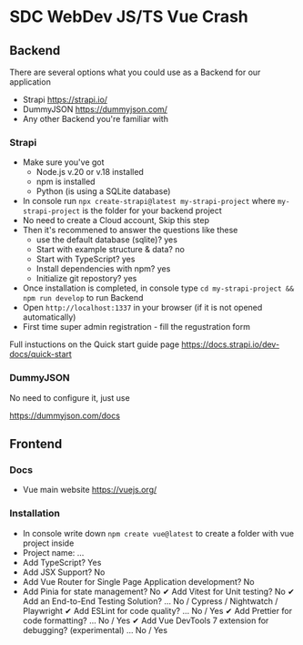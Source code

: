 # SDC WebDev JS/TS Vue Crash

## Backend

There are several options what you could use as a Backend for our application

- Strapi https://strapi.io/
- DummyJSON https://dummyjson.com/
- Any other Backend you're familiar with

### Strapi

- Make sure you've got
  - Node.js v.20 or v.18 installed
  - npm is installed
  - Python (is using a SQLite database)
- In console run `npx create-strapi@latest my-strapi-project` where `my-strapi-project` is the folder for your backend project
- No need to create a Cloud account, Skip this step
- Then it's recommened to answer the questions like these
  - use the default database (sqlite)? yes
  - Start with example structure & data? no
  - Start with TypeScript? yes
  - Install dependencies with npm? yes
  - Initialize git repostory? yes
- Once installation is completed, in console type `cd my-strapi-project && npm run develop` to run Backend
- Open `http://localhost:1337` in your browser (if it is not opened automatically)
- First time super admin registration - fill the regustration form

Full instuctions on the Quick start guide page https://docs.strapi.io/dev-docs/quick-start

### DummyJSON

No need to configure it, just use

https://dummyjson.com/docs

## Frontend

### Docs

- Vue main website https://vuejs.org/

### Installation

- In console write down `npm create vue@latest` to create a folder with vue project inside
- Project name: … <your-project-name>
- Add TypeScript? Yes
- Add JSX Support? No
- Add Vue Router for Single Page Application development? No
- Add Pinia for state management? No
  ✔ Add Vitest for Unit testing? No
  ✔ Add an End-to-End Testing Solution? … No / Cypress / Nightwatch / Playwright
  ✔ Add ESLint for code quality? … No / Yes
  ✔ Add Prettier for code formatting? … No / Yes
  ✔ Add Vue DevTools 7 extension for debugging? (experimental) … No / Yes
